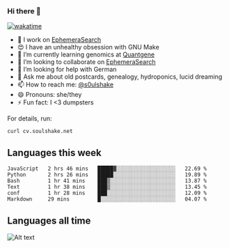 ### Hi there 👋

[![wakatime](https://wakatime.com/badge/user/08339702-a231-40c4-8838-d449bd2ff951.svg)](https://wakatime.com/@08339702-a231-40c4-8838-d449bd2ff951)

<!--
**soulshake/soulshake** is a ✨ _special_ ✨ repository because its `README.md` (this file) appears on your GitHub profile.

Here are some ideas to get you started:

- 🔭 I’m currently working on ...
- 🌱 I’m currently learning ...
- 👯 I’m looking to collaborate on ...
- 🤔 I’m looking for help with ...
- 💬 Ask me about ...
- 📫 How to reach me: ...
- 😄 Pronouns: ...
- ⚡ Fun fact: ...
-->


- 🔭 I work on [EphemeraSearch](https://www.ephemerasearch.com/)
- 😍 I have an unhealthy obsession with GNU Make
- :dna: I’m currently learning genomics at [Quantgene](https://www.quantgene.com/)
- 👯 I’m looking to collaborate on [EphemeraSearch](https://www.ephemerasearch.com/)
- 🤔 I’m looking for help with German
- 💬 Ask me about old postcards, genealogy, hydroponics, lucid dreaming
- 📫 How to reach me: [@s0ulshake](https://twitter.com/soulshake)
- 😄 Pronouns: she/they
- ⚡ Fun fact: I <3 dumpsters

For details, run:

```
curl cv.soulshake.net
```

## Languages this week

<!--START_SECTION:waka-->

```text
JavaScript   2 hrs 46 mins   █████▓░░░░░░░░░░░░░░░░░░░   22.69 %
Python       2 hrs 26 mins   █████░░░░░░░░░░░░░░░░░░░░   19.89 %
Bash         1 hr 41 mins    ███▒░░░░░░░░░░░░░░░░░░░░░   13.87 %
Text         1 hr 38 mins    ███▒░░░░░░░░░░░░░░░░░░░░░   13.45 %
conf         1 hr 28 mins    ███░░░░░░░░░░░░░░░░░░░░░░   12.09 %
Markdown     29 mins         █░░░░░░░░░░░░░░░░░░░░░░░░   04.07 %
```

<!--END_SECTION:waka-->

## Languages all time
![Alt text](https://wakatime.com/share/@aj/6aa10b67-a5e9-4fb1-acaf-8692f4385172.svg)
